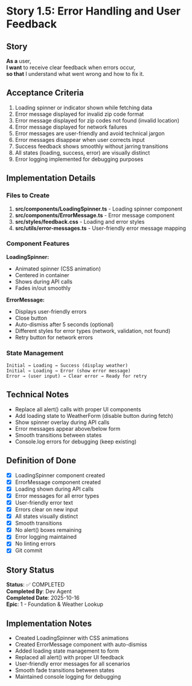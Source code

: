 # Story 1.5: Error Handling and User Feedback

## Story

**As a** user,  
**I want** to receive clear feedback when errors occur,  
**so that** I understand what went wrong and how to fix it.

## Acceptance Criteria

1. Loading spinner or indicator shown while fetching data
2. Error message displayed for invalid zip code format
3. Error message displayed for zip codes not found (invalid location)
4. Error message displayed for network failures
5. Error messages are user-friendly and avoid technical jargon
6. Error messages disappear when user corrects input
7. Success feedback shows smoothly without jarring transitions
8. All states (loading, success, error) are visually distinct
9. Error logging implemented for debugging purposes

## Implementation Details

### Files to Create

1. **src/components/LoadingSpinner.ts** - Loading spinner component
2. **src/components/ErrorMessage.ts** - Error message component
3. **src/styles/feedback.css** - Loading and error styles
4. **src/utils/error-messages.ts** - User-friendly error message mapping

### Component Features

**LoadingSpinner:**
- Animated spinner (CSS animation)
- Centered in container
- Shows during API calls
- Fades in/out smoothly

**ErrorMessage:**
- Displays user-friendly errors
- Close button
- Auto-dismiss after 5 seconds (optional)
- Different styles for error types (network, validation, not found)
- Retry button for network errors

### State Management

```
Initial → Loading → Success (display weather)
Initial → Loading → Error (show error message)
Error → (user input) → Clear error → Ready for retry
```

## Technical Notes

- Replace all alert() calls with proper UI components
- Add loading state to WeatherForm (disable button during fetch)
- Show spinner overlay during API calls
- Error messages appear above/below form
- Smooth transitions between states
- Console.log errors for debugging (keep existing)

## Definition of Done

- [x] LoadingSpinner component created
- [x] ErrorMessage component created
- [x] Loading shown during API calls
- [x] Error messages for all error types
- [x] User-friendly error text
- [x] Errors clear on new input
- [x] All states visually distinct
- [x] Smooth transitions
- [x] No alert() boxes remaining
- [x] Error logging maintained
- [x] No linting errors
- [x] Git commit

## Story Status

**Status**: ✅ COMPLETED  
**Completed By**: Dev Agent  
**Completed Date**: 2025-10-16  
**Epic**: 1 - Foundation & Weather Lookup

## Implementation Notes

- Created LoadingSpinner with CSS animations
- Created ErrorMessage component with auto-dismiss
- Added loading state management to form
- Replaced all alert() with proper UI feedback
- User-friendly error messages for all scenarios
- Smooth fade transitions between states
- Maintained console logging for debugging

